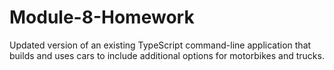 # Module-8-Homework
Updated version of an existing TypeScript command-line application that builds and uses cars to include additional options for motorbikes and trucks.
